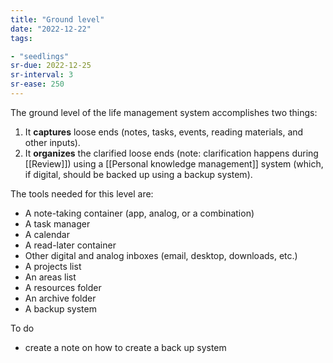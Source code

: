 ```yaml
---
title: "Ground level"
date: "2022-12-22"
tags:

- "seedlings"
sr-due: 2022-12-25
sr-interval: 3
sr-ease: 250
---
```


The ground level of the life management system accomplishes two things:

1. It **captures** loose ends (notes, tasks, events, reading materials, and other inputs).
2. It **organizes** the clarified loose ends (note: clarification happens during [[Review]]) using a [[Personal knowledge management]] system (which, if digital, should be backed up using a backup system).

The tools needed for this level are:

- A note-taking container (app, analog, or a combination)
- A task manager
- A calendar
- A read-later container
- Other digital and analog inboxes (email, desktop, downloads, etc.)
- A projects list
- An areas list
- A resources folder
- An archive folder
- A backup system

To do
- create a note on how to create a back up system

